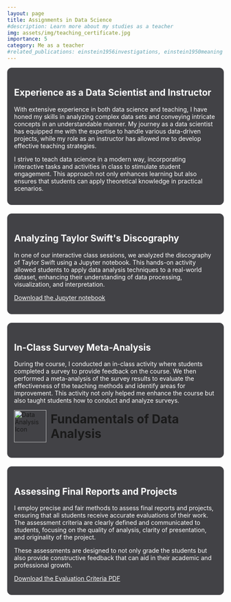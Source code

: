 ```yaml
---
layout: page
title: Assignments in Data Science
#description: Learn more about my studies as a teacher
img: assets/img/teaching_certificate.jpg
importance: 5
category: Me as a teacher
#related_publications: einstein1956investigations, einstein1950meaning
---
```


<div style="background-color: #424246; border: 1px solid #424246; padding: 15px; border-radius: 10px; margin-bottom: 20px;">
  <h2 style="color: white;">Experience as a Data Scientist and Instructor</h2>
  <p style="color: white;">With extensive experience in both data science and teaching, I have honed my skills in analyzing complex data sets and conveying intricate concepts in an understandable manner. My journey as a data scientist has equipped me with the expertise to handle various data-driven projects, while my role as an instructor has allowed me to develop effective teaching strategies.</p>
  <p style="color: white;">I strive to teach data science in a modern way, incorporating interactive tasks and activities in class to stimulate student engagement. This approach not only enhances learning but also ensures that students can apply theoretical knowledge in practical scenarios.</p>
</div>

<div style="background-color: #424246; border: 1px solid #424246; padding: 15px; border-radius: 10px; margin-bottom: 20px;">
  <h2 style="color: white;">Analyzing Taylor Swift's Discography</h2>
  <p style="color: white;">In one of our interactive class sessions, we analyzed the discography of Taylor Swift using a Jupyter notebook. This hands-on activity allowed students to apply data analysis techniques to a real-world dataset, enhancing their understanding of data processing, visualization, and interpretation.</p>
  <p style="color: white;"><a href="assets/pdf/Notebook1.ipynb" download="TaylorSwift_Discography_Analysis.ipynb" style="color: white; text-decoration: underline;">Download the Jupyter notebook</a></p>
</div>

<div style="background-color: #424246; border: 1px solid #424246; padding: 15px; border-radius: 10px; margin-bottom: 20px;">
  <h2 style="color: white;">In-Class Survey Meta-Analysis</h2>
  <p style="color: white;">During the course, I conducted an in-class activity where students completed a survey to provide feedback on the course. We then performed a meta-analysis of the survey results to evaluate the effectiveness of the teaching methods and identify areas for improvement. This activity not only helped me enhance the course but also taught students how to conduct and analyze surveys.</p>
<div style="display: flex; align-items: center; margin-bottom: 20px;">
  <img src="/assets/img/meta_analysis.png" alt="Data Analysis Icon" style="width: 75px; height: auto; margin-right: 10px;">
  <h1 style="margin: 0;">Fundamentals of Data Analysis</h1>
</div>
</div>

<div style="background-color: #424246; border: 1px solid #424246; padding: 15px; border-radius: 10px; margin-bottom: 20px;">
  <h2 style="color: white;">Assessing Final Reports and Projects</h2>
  <p style="color: white;">I employ precise and fair methods to assess final reports and projects, ensuring that all students receive accurate evaluations of their work. The assessment criteria are clearly defined and communicated to students, focusing on the quality of analysis, clarity of presentation, and originality of the project.</p>
  <p style="color: white;">These assessments are designed to not only grade the students but also provide constructive feedback that can aid in their academic and professional growth.</p>
  <p style="color: white;"><a href="assets/pdf/evaluation_criteria.pdf" download="Evaluation_Criteria.pdf" style="color: white; text-decoration: underline;">Download the Evaluation Criteria PDF</a></p>
</div>
